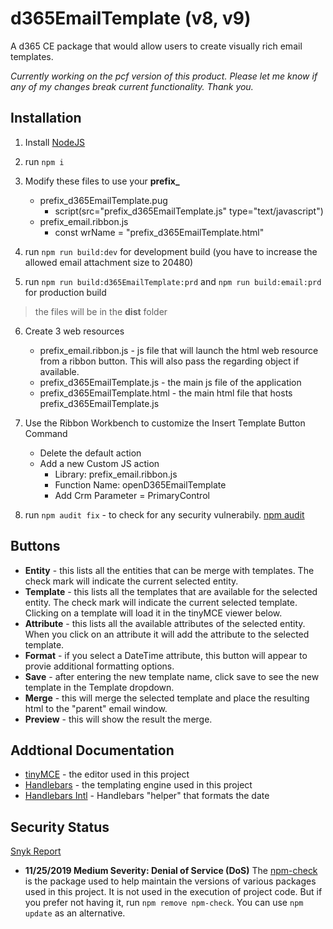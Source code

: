 # d365EmailTemplate (v8, v9)

A d365 CE package that would allow users to create visually rich email templates.

*Currently working on the pcf version of this product. Please let me know if any of my changes break current functionality. Thank you.*

## Installation

1. Install [NodeJS](https://nodejs.org/en/)

2. run `npm i`

3. Modify these files to use your **prefix_**
    * prefix_d365EmailTemplate.pug
      - script(src="prefix_d365EmailTemplate.js" type="text/javascript")
    * prefix_email.ribbon.js
      - const wrName = "prefix_d365EmailTemplate.html"

4. run `npm run build:dev` for development build (you have to increase the allowed email attachment size to 20480)

5. run `npm run build:d365EmailTemplate:prd` and `npm run build:email:prd` for production build

> the files will be in the **dist** folder

6. Create 3 web resources
    * prefix_email.ribbon.js - js file that will launch the html web resource from a ribbon button. This will also pass the regarding object if available.
    * prefix_d365EmailTemplate.js - the main js file of the application
    * prefix_d365EmailTemplate.html - the main html file that hosts prefix_d365EmailTemplate.js
      
7. Use the Ribbon Workbench to customize the Insert Template Button Command
    * Delete the default action
    * Add a new Custom JS action
      - Library: prefix_email.ribbon.js
      - Function Name: openD365EmailTemplate
      - Add Crm Parameter = PrimaryControl

8. run `npm audit fix` - to check for any security vulnerabily. [npm audit](https://docs.npmjs.com/cli/audit)

## Buttons

- **Entity** - this lists all the entities that can be merge with templates. The check mark will indicate the current selected entity.
- **Template** - this lists all the templates that are available for the selected entity. The check mark will indicate the current selected template. Clicking on a template will load it in the tinyMCE viewer below.
- **Attribute** - this lists all the available attributes of the selected entity. When you click on an attribute it will add the attribute to the selected template. 
- **Format** - if you select a DateTime attribute, this button will appear to provie additional formatting options.
- **Save** - after entering the new template name, click save to see the new template in the Template dropdown.
- **Merge** - this will merge the selected template and place the resulting html to the "parent" email window.
- **Preview** - this will show the result the merge.

## Addtional Documentation
- [tinyMCE](https://www.tiny.cloud/docs/) - the editor used in this project
- [Handlebars](https://handlebarsjs.com/) - the templating engine used in this project
- [Handlebars Intl](https://formatjs.io/handlebars/) - Handlebars "helper" that formats the date

## Security Status
[Snyk Report](https://snyk.io/test/github/rexkenley/d365EmailTemplate?tab=issues)
- **11/25/2019 Medium Severity: Denial of Service (DoS)** The [npm-check](https://github.com/dylang/npm-check) is the package used to help maintain the versions of various packages used in this project. It is not used in the execution of project code. But if you prefer not having it, run `npm remove npm-check`. You can use `npm update` as an alternative.
